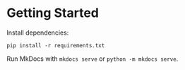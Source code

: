# Getting Started

Install dependencies:

`pip install -r requirements.txt`

Run MkDocs with `mkdocs serve` or `python -m mkdocs serve`. 
